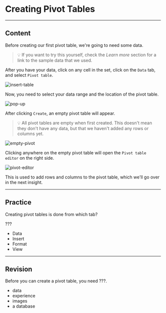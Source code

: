 ﻿---
author: Stefan-Stojanovic

type: normal

category: how to

links:
  - '[Sample Data](https://www.learningcontainer.com/sample-excel-data-for-analysis#Sample_Xlsx_file_download-2){website}'

---

# Creating Pivot Tables

---
## Content

Before creating our first pivot table, we're going to need some data.

> 💡 If you want to try this yourself, check the *Learn more* section for a link to the sample data that we used.

After you have your data, click on any cell in the set, click on the `Data` tab, and select `Pivot table`.

![insert-table](https://img.enkipro.com/d91fb106421a2e6b0a2453cea7dd2bab.png)

Now, you need to select your data range and the location of the pivot table.

![pop-up](https://img.enkipro.com/e6ae460f8ec0db4e181cee8759def441.png)

After clicking `Create`, an empty pivot table will appear.

> 💡 All pivot tables are empty when first created. This doesn't mean they don't have any data, but that we haven't added any rows or columns yet.

![empty-pivot](https://img.enkipro.com/5b9d14b825b7479c748c8133433ac677.png)

Clicking anywhere on the empty pivot table will open the `Pivot table editor` on the right side.

![pivot-editor](https://img.enkipro.com/a195da10b5b4832c018064ac85dd2a59.png)

This is used to add rows and columns to the pivot table, which we'll go over in the next insight.

---
## Practice

Creating pivot tables is done from which tab?

???

- Data
- Insert
- Format
- View

---
## Revision

Before you can create a pivot table, you need ???.

- data
- experience
- images
- a database